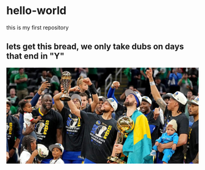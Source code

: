 # hello-world
this is my first repository
## lets get this bread, we only take dubs on days that end in "Y"
<img src="WarriorsWinning.jpg"> 
